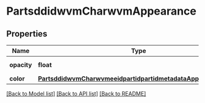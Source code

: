 # PartsddidwvmCharwvmAppearance

## Properties
Name | Type | Description | Notes
------------ | ------------- | ------------- | -------------
**opacity** | **float** | Part opacity | [optional] 
**color** | [**PartsddidwvmCharwvmeeidpartidpartidmetadataAppearanceColor**](PartsddidwvmCharwvmeeidpartidpartidmetadataAppearanceColor.md) |  | [optional] 

[[Back to Model list]](../README.md#documentation-for-models) [[Back to API list]](../README.md#documentation-for-api-endpoints) [[Back to README]](../README.md)



